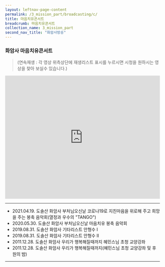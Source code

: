 ```yaml
---
layout: leftnav-page-content
permalink: /3_mission_part/broadcasting/c/
title: 마음치유콘서트
breadcrumb: 마음치유콘서트
collection_name: 3_mission_part
second_nav_title: "화암사방송"
---
```


### **화암사 마음치유콘서트**

> (연속재생 : 각 영상 위측상단에 재생리스트 표시를 누르시면 시청을 원하시는 영상을 찾아 보실수 있습니다.)


<iframe width="100%"
        height="400"
        src="https://www.youtube.com/embed/videoseries?list=PLFUlmugaN5Wx5dF8Z9wwfpC6_51TiDKB_"
        frameborder="0"
        allow="autoplay; encrypted-media"
        allowfullscreen></iframe>

---

* 2021.04.19. 도솔산 화암사 부처님오신날 코로나19로 지친마음을 위로해 주고 희망을 주는 봉축 음악회(열정과 우수의 "TANGO") <br>
* 2020.05.30. 도솔산 화암사 부처님오신날 마음치유 봉축 음악회 <br>
* 2019.08.31. 도솔산 화암사 기타리스트 안형수 I <br>
* 2019.08.31. 도솔산 화암사 기타리스트 안형수 II <br>
* 2011.12.28. 도솔산 화암사 우리가 행복해질때까지 혜민스님 초청 교양강좌 <br>
* 2011.12.28. 도솔산 화암사 우리가 행복해질때까지(혜민스님 초청 교양강좌 및 후원의 밤) <br>

---
